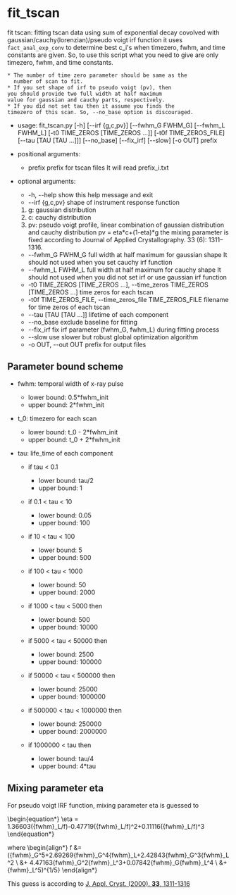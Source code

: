 # fit_tscan

fit tscan: fitting tscan data using sum of exponential decay covolved with gaussian/cauchy(lorenzian)/pseudo voigt irf function it uses ``fact_anal_exp_conv`` to determine best c_i's when timezero, fwhm, and time constants are given. So, to use this script what you need to give are only timezero, fwhm, and time constants.

```{Note}
* The number of time zero parameter should be same as the
  number of scan to fit.
* If you set shape of irf to pseudo voigt (pv), then
you should provide two full width at half maximum
value for gaussian and cauchy parts, respectively.
* If you did not set tau then it assume you finds the
timezero of this scan. So, --no_base option is discouraged.
```

* usage: fit_tscan.py 
                      [-h] [--irf {g,c,pv}] [--fwhm_G FWHM_G] [--fwhm_L FWHM_L]
                      [-t0 TIME_ZEROS [TIME_ZEROS ...]] [-t0f TIME_ZEROS_FILE]
                      [--tau [TAU [TAU ...]]] [--no_base] [--fix_irf] [--slow]
                      [-o OUT]
                      prefix

* positional arguments:
  * prefix                prefix for tscan files It will read prefix_i.txt

* optional arguments:
  * -h, --help            show this help message and exit
  * --irf {g,c,pv}        shape of instrument response function 
   1. g: gaussian distribution 
   2. c: cauchy distribution 
   3. pv: pseudo voigt profile, linear combination of gaussian distribution
      and cauchy distribution pv = eta*c+(1-eta)*g the mixing parameter is fixed according to Journal of
      Applied Crystallography. 33 (6): 1311–1316.
  * --fwhm_G FWHM_G       full width at half maximum for gaussian shape It
    should not used when you set cauchy irf function
  * --fwhm_L FWHM_L       full width at half maximum for cauchy shape It should
    not used when you did not set irf or use gaussian irf
    function
  * -t0 TIME_ZEROS [TIME_ZEROS ...], --time_zeros TIME_ZEROS [TIME_ZEROS ...]
    time zeros for each tscan
  * -t0f TIME_ZEROS_FILE, --time_zeros_file TIME_ZEROS_FILE
    filename for time zeros of each tscan
  * --tau [TAU [TAU ...]] lifetime of each component
  * --no_base             exclude baseline for fitting
  * --fix_irf             fix irf parameter (fwhm_G, fwhm_L) during fitting
    process
  * --slow                use slower but robust global optimization algorithm
  * -o OUT, --out OUT     prefix for output files

## Parameter bound scheme

* fwhm: temporal width of x-ray pulse
  * lower bound: 0.5*fwhm_init
  * upper bound: 2*fwhm_init

* t_0: timezero for each scan
  * lower bound: t_0 - 2*fwhm_init
  * upper bound: t_0 + 2*fwhm_init

* tau: life_time of each component
  * if tau < 0.1
    * lower bound: tau/2
    * upper bound: 1

  * if 0.1 < tau < 10
    * lower bound: 0.05
    * upper bound: 100

  * if 10 < tau < 100
    * lower bound: 5
    * upper bound: 500

  * if 100 < tau < 1000
    * lower bound: 50
    * upper bound: 2000
	
  * if 1000 < tau < 5000 then
    * lower bound: 500
    * upper bound: 10000

  * if 5000 < tau < 50000 then
    * lower bound: 2500
    * upper bound: 100000

  * if 50000 < tau < 500000 then
    * lower bound: 25000
    * upper bound: 1000000

  * if 500000 < tau < 1000000 then
    * lower bound: 250000
    * upper bound: 2000000

  * if 1000000 < tau then
    * lower bound: tau/4
    * upper bound: 4*tau

## Mixing parameter eta

For pseudo voigt IRF function, mixing parameter eta is guessed to

\begin{equation*}
\eta = 1.36603({fwhm}_L/f)-0.47719({fwhm}_L/f)^2+0.11116({fwhm}_L/f)^3
\end{equation*}

where
\begin{align*}
f &= ({fwhm}_G^5+2.69269{fwhm}_G^4{fwhm}_L+2.42843{fwhm}_G^3{fwhm}_L^2 \\
  &+ 4.47163{fwhm}_G^2{fwhm}_L^3+0.07842{fwhm}_G{fwhm}_L^4 \\
  &+ {fwhm}_L^5)^{1/5}
\end{align*}

This guess is according to [J. Appl. Cryst. (2000). **33**, 1311-1316](https://doi.org/10.1107/S0021889800010219)


